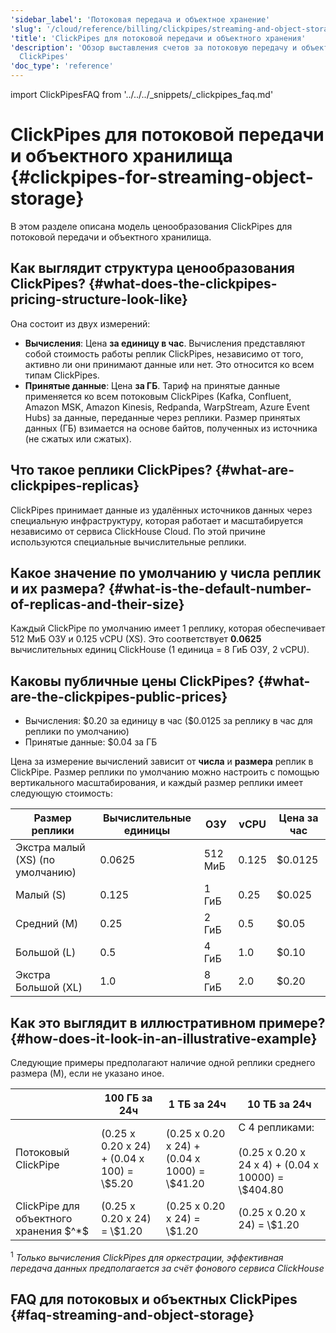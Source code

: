 ```yaml
---
'sidebar_label': 'Потоковая передача и объектное хранение'
'slug': '/cloud/reference/billing/clickpipes/streaming-and-object-storage'
'title': 'ClickPipes для потоковой передачи и объектного хранения'
'description': 'Обзор выставления счетов за потоковую передачу и объектное хранение
  ClickPipes'
'doc_type': 'reference'
---
```


import ClickPipesFAQ from '../../../_snippets/_clickpipes_faq.md'


# ClickPipes для потоковой передачи и объектного хранилища {#clickpipes-for-streaming-object-storage}

В этом разделе описана модель ценообразования ClickPipes для потоковой передачи и объектного хранилища.

## Как выглядит структура ценообразования ClickPipes? {#what-does-the-clickpipes-pricing-structure-look-like}

Она состоит из двух измерений:

- **Вычисления**: Цена **за единицу в час**.
  Вычисления представляют собой стоимость работы реплик ClickPipes, независимо от того, активно ли они принимают данные или нет.
  Это относится ко всем типам ClickPipes.
- **Принятые данные**: Цена **за ГБ**.
  Тариф на принятые данные применяется ко всем потоковым ClickPipes
  (Kafka, Confluent, Amazon MSK, Amazon Kinesis, Redpanda, WarpStream, Azure Event Hubs)
  за данные, переданные через реплики. Размер принятых данных (ГБ) взимается на основе байтов, полученных из источника (не сжатых или сжатых).

## Что такое реплики ClickPipes? {#what-are-clickpipes-replicas}

ClickPipes принимает данные из удалённых источников данных через специальную инфраструктуру,
которая работает и масштабируется независимо от сервиса ClickHouse Cloud.
По этой причине используются специальные вычислительные реплики.

## Какое значение по умолчанию у числа реплик и их размера? {#what-is-the-default-number-of-replicas-and-their-size}

Каждый ClickPipe по умолчанию имеет 1 реплику, которая обеспечивает 512 МиБ ОЗУ и 0.125 vCPU (XS).
Это соответствует **0.0625** вычислительных единиц ClickHouse (1 единица = 8 ГиБ ОЗУ, 2 vCPU).

## Каковы публичные цены ClickPipes? {#what-are-the-clickpipes-public-prices}

- Вычисления: \$0.20 за единицу в час (\$0.0125 за реплику в час для реплики по умолчанию)
- Принятые данные: \$0.04 за ГБ

Цена за измерение вычислений зависит от **числа** и **размера** реплик в ClickPipe. Размер реплики по умолчанию можно настроить с помощью вертикального масштабирования, и каждый размер реплики имеет следующую стоимость:

| Размер реплики            | Вычислительные единицы | ОЗУ     | vCPU   | Цена за час  |
|---------------------------|------------------------|---------|--------|---------------|
| Экстра малый (XS) (по умолчанию) | 0.0625                 | 512 МиБ | 0.125  | $0.0125       |
| Малый (S)                 | 0.125                  | 1 ГиБ   | 0.25   | $0.025        |
| Средний (M)               | 0.25                   | 2 ГиБ   | 0.5    | $0.05         |
| Большой (L)               | 0.5                    | 4 ГиБ   | 1.0    | $0.10         |
| Экстра Большой (XL)       | 1.0                    | 8 ГиБ   | 2.0    | $0.20         |

## Как это выглядит в иллюстративном примере? {#how-does-it-look-in-an-illustrative-example}

Следующие примеры предполагают наличие одной реплики среднего размера (M), если не указано иное.

<table><thead>
  <tr>
    <th></th>
    <th>100 ГБ за 24ч</th>
    <th>1 ТБ за 24ч</th>
    <th>10 ТБ за 24ч</th>
  </tr></thead>
<tbody>
  <tr>
    <td>Потоковый ClickPipe</td>
    <td>(0.25 x 0.20 x 24) + (0.04 x 100) = \$5.20</td>
    <td>(0.25 x 0.20 x 24) + (0.04 x 1000) = \$41.20</td>
    <td>С 4 репликами: <br></br> (0.25 x 0.20 x 24 x 4) + (0.04 x 10000) = \$404.80</td>
  </tr>
  <tr>
    <td>ClickPipe для объектного хранения $^*$</td>
    <td>(0.25 x 0.20 x 24) = \$1.20</td>
    <td>(0.25 x 0.20 x 24) = \$1.20</td>
    <td>(0.25 x 0.20 x 24) = \$1.20</td>
  </tr>
</tbody>
</table>

$^1$ _Только вычисления ClickPipes для оркестрации, эффективная передача данных предполагается за счёт фонового сервиса ClickHouse_

## FAQ для потоковых и объектных ClickPipes {#faq-streaming-and-object-storage}

<ClickPipesFAQ/>
